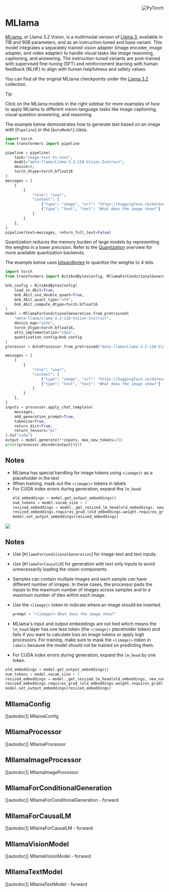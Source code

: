 <!--Copyright 2024 The HuggingFace Team. All rights reserved.

Licensed under the Apache License, Version 2.0 (the "License"); you may not use this file except in compliance with
the License. You may obtain a copy of the License at

http://www.apache.org/licenses/LICENSE-2.0

Unless required by applicable law or agreed to in writing, software distributed under the License is distributed on
an "AS IS" BASIS, WITHOUT WARRANTIES OR CONDITIONS OF ANY KIND, either express or implied. See the License for the
specific language governing permissions and limitations under the License.

⚠️ Note that this file is in Markdown but contain specific syntax for our doc-builder (similar to MDX) that may not be
rendered properly in your Markdown viewer.

-->

<div style="float: right;">
    <div class="flex flex-wrap space-x-1">
        <img alt="PyTorch" src="https://img.shields.io/badge/PyTorch-DE3412?style=flat&logo=pytorch&logoColor=white">
    </div>
</div>

# MLlama

[MLlama](https://huggingface.co/papers/2407.21783), or Llama 3.2 Vision, is a multimodal version of [Llama 3](./llama3), available in 11B and 90B parameters, and as an instruction-tuned and base variant. This model integrates a separately trained vision adapter (image encoder, image adapter, and video adapter) to handle visual tasks like image reasoning, captioning, and answering. The instruction-tuned variants are post-trained with supervised fine-tuning (SFT) and reinforcement learning with human feedback (RLHF) to align with human helpfulness and safety values.

You can find all the original MLlama checkpoints under the [Llama 3.2](https://huggingface.co/collections/meta-llama/llama-32-66f448ffc8c32f949b04c8cf) collection.

> [!TIP]
> Click on the MLlama models in the right sidebar for more examples of how to apply MLlama to different vision-language tasks like image captioning, visual question answering, and reasoning.

The example below demonstrates how to generate text based on an image with [`Pipeline`] or the [`AutoModel`] class.

```python
import torch
from transformers import pipeline

pipeline = pipeline(
    task="image-text-to-text",
    model="meta-llama/Llama-3.2-11B-Vision-Instruct",
    device=0,
    torch_dtype=torch.bfloat16
)
messages = [
    [
        {
            "role": "user", 
            "content": [
                {"type": "image", "url": "https://huggingface.co/datasets/huggingface/documentation-images/resolve/main/pipeline-cat-chonk.jpeg"},
                {"type": "text", "text": "What does the image show?"}
            ]
        }
    ],
]
pipeline(text=messages, return_full_text=False)
```

Quantization reduces the memory burden of large models by representing the weights in a lower precision. Refer to the [Quantization](../quantization/overview) overview for more available quantization backends.

The example below uses [bitsandbytes](../quantization/bitsandbytes) to quantize the weights to 4-bits.

```python
import torch
from transformers import BitsAndBytesConfig, MllamaForConditionalGeneration, AutoProcessor

bnb_config = BitsAndBytesConfig(
    load_in_4bit=True,
    bnb_4bit_use_double_quant=True,
    bnb_4bit_quant_type="nf4",
    bnb_4bit_compute_dtype=torch.bfloat16
)
model = MllamaForConditionalGeneration.from_pretrained(
    "meta-llama/Llama-3.2-11B-Vision-Instruct",
    device_map="auto", 
    torch_dtype=torch.bfloat16,
    attn_implementation="sdpa",
    quantization_config=bnb_config
)
processor = AutoProcessor.from_pretrained("meta-llama/Llama-3.2-11B-Vision-Instruct")

messages = [
    [
        {
            "role": "user", 
            "content": [
                {"type": "image", "url": "https://huggingface.co/datasets/huggingface/documentation-images/resolve/main/pipeline-cat-chonk.jpeg"},
                {"type": "text", "text": "What does the image show?"}
            ]
        }
    ],
]
inputs = processor.apply_chat_template(
    messages,
    add_generation_prompt=True,
    tokenize=True,
    return_dict=True,
    return_tensors="pt"
).to("cuda")
output = model.generate(**inputs, max_new_tokens=25)
print(processor.decode(output[0]))
```

## Notes

- MLlama has special handling for image tokens using `<|image|>` as a placeholder in the text
- When training, mask out the `<|image|>` tokens in labels
- For CUDA index errors during generation, expand the `lm_head`:
    ```python
    old_embeddings = model.get_output_embeddings()
    num_tokens = model.vocab_size + 1
    resized_embeddings = model._get_resized_lm_head(old_embeddings, new_num_tokens=num_tokens, mean_resizing=True)
    resized_embeddings.requires_grad_(old_embeddings.weight.requires_grad)
    model.set_output_embeddings(resized_embeddings)
    ```

<div class="flex justify-center">
    <img src="https://huggingface.co/datasets/huggingface/documentation-images/resolve/main/transformers/model_doc/mllama_architecture.png"/>
</div>

## Notes

- Use [`MllamaForConditionalGeneration`] for image-text and text inputs.
- Use [`MllamaForCausalLM`] for generation with text only inputs to avoid unnecessarily loading the vision components.
- Samples can contain multiple images and each sample can have different number of images. In these cases, the processor pads the inputs to the maximum number of images across samples and to a maximum number of tiles within each image.
- Use the `<|image|>` token to indicate where an image should be inserted.

   ```py
   prompt = "<|image|> What does the image show?"

- MLlama's input and output embeddings are not tied which means the `lm_head` layer has one less token (the `<|image|>` placeholder token) and fails if you want to calculate loss on image tokens or apply logit processors. For training, make sure to mask the `<|image|>` token in `labels` because the model should not be trained on predicting them.
- For CUDA index errors during generation, expand the `lm_head` by one token.

```python
old_embeddings = model.get_output_embeddings()
num_tokens = model.vocab_size + 1
resized_embeddings = model._get_resized_lm_head(old_embeddings, new_num_tokens=num_tokens, mean_resizing=True)
resized_embeddings.requires_grad_(old_embeddings.weight.requires_grad)
model.set_output_embeddings(resized_embeddings)
```

## MllamaConfig

[[autodoc]] MllamaConfig

## MllamaProcessor

[[autodoc]] MllamaProcessor

## MllamaImageProcessor

[[autodoc]] MllamaImageProcessor

## MllamaForConditionalGeneration

[[autodoc]] MllamaForConditionalGeneration
    - forward

## MllamaForCausalLM

[[autodoc]] MllamaForCausalLM
    - forward

## MllamaVisionModel

[[autodoc]] MllamaVisionModel
    - forward

## MllamaTextModel

[[autodoc]] MllamaTextModel
    - forward





